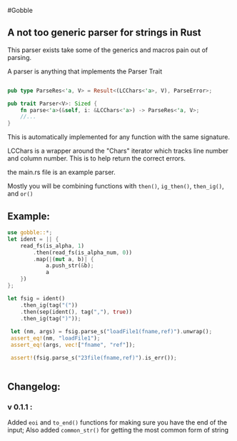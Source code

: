 #Gobble

## A not too generic parser for strings in Rust

This parser exists take some of the generics and macros pain out of parsing. 

A parser is anything that implements the Parser Trait

```rust

pub type ParseRes<'a, V> = Result<(LCChars<'a>, V), ParseError>;

pub trait Parser<V>: Sized {
    fn parse<'a>(&self, i: &LCChars<'a>) -> ParseRes<'a, V>;
    //...
}
```
This is automatically implemented for any function with the same signature.

LCChars is a wrapper around the "Chars" iterator which tracks line number and column number.
This is to help return the correct errors.

the main.rs file is an example parser.

Mostly you will be combining functions with ```then()```, ```ig_then()```, ```then_ig()```, and ```or()```

## Example:

```rust
use gobble::*;
let ident = || {
    read_fs(is_alpha, 1)
        .then(read_fs(is_alpha_num, 0))
        .map(|(mut a, b)| {
            a.push_str(&b);
            a
    })
};

let fsig = ident()
    .then_ig(tag("("))
    .then(sep(ident(), tag(","), true))
    .then_ig(tag(")"));
 
 let (nm, args) = fsig.parse_s("loadFile1(fname,ref)").unwrap();
 assert_eq!(nm, "loadFile1");
 assert_eq!(args, vec!["fname", "ref"]);

 assert!(fsig.parse_s("23file(fname,ref)").is_err());
 
 ```


## Changelog:

### v 0.1.1 :

Added ```eoi``` and ```to_end()``` functions for making sure you have the end of the input;
Also added ```common_str()``` for getting the most common form of string
